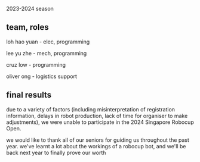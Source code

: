 2023-2024 season

## team, roles
loh hao yuan - elec, programming

lee yu zhe - mech, programming

cruz low - programming

oliver ong - logistics support

## final results
due to a variety of factors (including misinterpretation of registration information, delays in robot production, lack of time for organiser to make adjustments), we were unable to participate in the 2024 Singapore Robocup Open.

we would like to thank all of our seniors for guiding us throughout the past year. we've learnt a lot about the workings of a robocup bot, and we'll be back next year to finally prove our worth
